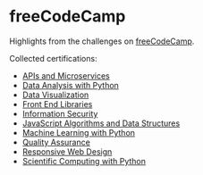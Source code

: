 # freeCodeCamp
Highlights from the challenges on [freeCodeCamp](https://www.freecodecamp.org/learn/).

Collected certifications:

- [APIs and Microservices](https://www.freecodecamp.org/certification/gusleak/apis-and-microservices)
- [Data Analysis with Python](https://www.freecodecamp.org/certification/gusleak/data-analysis-with-python-v7)
- [Data Visualization](https://www.freecodecamp.org/certification/gusleak/data-visualization)
- [Front End Libraries](https://www.freecodecamp.org/certification/gusleak/front-end-libraries)
- [Information Security](https://www.freecodecamp.org/certification/gusleak/information-security-v7)
- [JavaScript Algorithms and Data Structures](https://www.freecodecamp.org/certification/gusleak/javascript-algorithms-and-data-structures)
- [Machine Learning with Python](https://www.freecodecamp.org/certification/gusleak/machine-learning-with-python-v7)
- [Quality Assurance](https://www.freecodecamp.org/certification/gusleak/quality-assurance-v7)
- [Responsive Web Design](https://www.freecodecamp.org/certification/gusleak/responsive-web-design)
- [Scientific Computing with Python](https://www.freecodecamp.org/certification/gusleak/scientific-computing-with-python-v7)
